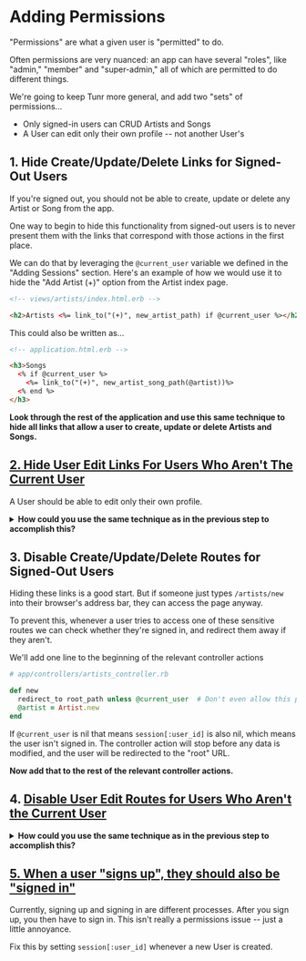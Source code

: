 # Adding Permissions

"Permissions" are what a given user is "permitted" to do.

Often permissions are very nuanced: an app can have several "roles", like "admin," "member" and "super-admin," all of which are permitted to do different things.

We're going to keep Tunr more general, and add two "sets" of permissions...
- Only signed-in users can CRUD Artists and Songs
- A User can edit only their own profile -- not another User's

## 1. Hide Create/Update/Delete Links for Signed-Out Users

If you're signed out, you should not be able to create, update or delete any Artist or Song from the app.

One way to begin to hide this functionality from signed-out users is to never present them with the links that correspond with those actions in the first place.

We can do that by leveraging the `@current_user` variable we defined in the "Adding Sessions" section. Here's an example of how we would use it to hide the "Add Artist (+)" option from the Artist index page.

```html
<!-- views/artists/index.html.erb -->

<h2>Artists <%= link_to("(+)", new_artist_path) if @current_user %></h2>
```

This could also be written as...

```html
<!-- application.html.erb -->

<h3>Songs
  <% if @current_user %>
    <%= link_to("(+)", new_artist_song_path(@artist))%>
  <% end %>
</h3>
```

**Look through the rest of the application and use this same technique to hide all links that allow a user to create, update or delete Artists and Songs.**

## [2. Hide User Edit Links For Users Who Aren't The Current User](https://github.com/ga-wdi-exercises/tunr_rails_users/pull/3/files#diff-c7c9a522f39f5d8cd9b512cd928b2d14R1)

A User should be able to edit only their own profile.

<details>
  <summary><strong>How could you use the same technique as in the previous step to accomplish this?</strong></summary>

  ```html
  <h2><%= @user.username %> <%= link_to("(edit)", edit_user_path(@user)) if @current_user == @user %></h2>
  ```

  or...

  ```html
  <h2>
    <% if @current_user == @user %>
      <%= @user.username %> <%= link_to("(edit)", edit_user_path(@user))%>
    <% end %>
  </h2>
  ```

</details>

## 3. Disable Create/Update/Delete Routes for Signed-Out Users

Hiding these links is a good start. But if someone just types `/artists/new` into their browser's address bar, they can access the page anyway.

To prevent this, whenever a user tries to access one of these sensitive routes we can check whether they're signed in, and redirect them away if they aren't.

We'll add one line to the beginning of the relevant controller actions

```rb
# app/controllers/artists_controller.rb

def new
  redirect_to root_path unless @current_user  # Don't even allow this page to load if a user isn't signed-in
  @artist = Artist.new
end
```

If `@current_user` is nil that means `session[:user_id]` is also nil, which means the user isn't signed in. The controller action will stop before any data is modified, and the user will be redirected to the "root" URL.

**Now add that to the rest of the relevant controller actions.**

## 4. [Disable User Edit Routes for Users Who Aren't the Current User](https://github.com/ga-wdi-exercises/tunr_rails_users/pull/3/files#diff-4e05ad0d64e6100656b63ad1e78f32c5R23)

<details>
  <summary><strong>How could you use the same technique as in the previous step to accomplish this?</strong></summary>

  ```rb
  # app/controllers/users_controller.rb

  def edit
    @user = User.find(params[:id])
    redirect_to root_url unless @current_user == @user
  end
  ```

</details>

## [5. When a user "signs up", they should also be "signed in"](https://github.com/ga-wdi-exercises/tunr_rails_users/pull/3/files#diff-4e05ad0d64e6100656b63ad1e78f32c5R13)

Currently, signing up and signing in are different processes. After you sign up, you then have to sign in. This isn't really a permissions issue -- just a little annoyance.

Fix this by setting `session[:user_id]` whenever a new User is created.
